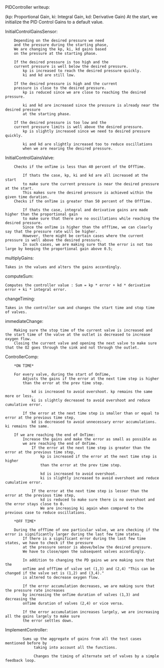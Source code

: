 PIDController writeup:

(kp: Proportional Gain, ki: Integral Gain, kd: Derivative Gain) At the start, we initialize the PID Control Gains to a default value.

InitialControlGainsSensor:

		Depending on the desired pressure we need 
		and the pressure during the starting phase, 
		We are changing the kp, ki, kd gains based
	 	on the pressure at the starting phase.
	
		If the desired pressure is too high and the 
		current pressure is well below the desired pressure.
			kp is increased to reach the desired pressure quickly.
			ki and kd are still low.

		If the desired pressure is high and the current 
		pressure is close to the desired pressure.
			kp is reduced since we are close to reaching the desired pressure.
		
			ki and kd are increased since the pressure is already near the desired pressure
			at the starting phase.

		If the desired pressure is too low and the 
		current pressure limits is well above the desired pressure. 
			kp is slightly increased since we need to desired pressure quickly.

			ki and kd are slightly increased too to reduce oscillations 
			when we are nearing the desired pressure.

InitialControlGainsValve: 

		Checks if the onTime is less than 40 percent of the OffTime.
	
			If thats the case, kp, ki and kd are all increased at the start 
			to make sure the current pressure is near the desired pressure at the start. 
			This makes sure the desired pressure is achieved within the given time duration. 
		Checks if the onTime is greater than 50 percent of the OffTime. 

			If thats the case, integral and derivative gains are made higher than the proportional gain
			to make sure that there are no oscillations while reaching the desired pressure. 
			Since the onTime is higher than the offTime, we can clearly say that the pressure rate will be higher. 
			However, there might be certain cases where the current pressure is well above the desired pressure. 
			In such cases, we are making sure that the error is not too large by keeping the proportional gain above 0.5;

multiplyGains: 

	Takes in the values and alters the gains accordingly. 
	
computeSum: 

	Computes the controller value : Sum = kp * error + kd * derivative error + ki * integral error.		
	
changeTiming:	

	Takes in the controller sum and changes the start time and stop time of valves. 
	
immediateChange: 

		Making sure the stop time of the current valve is increased and the start time of the valve at the outlet is decreased to increase oxygen flow.
		Closing the current valve and opening the next valve to make sure that the O2 goes through the sink and not through the outlet.


ControllerComp:

		*ON TIME*

		For every valve, during the start of OnTime,
			Adjusts the gains if the error at the next time step is higher
		 	than the error at the prev time step. 

				kd is increased to avoid overshoot. kp remains the same more or less. 
				ki is slightly decreased to avoid overshoot and reduce cumulative error.
			
			If the error at the next time step is smaller than or equal to error at the previous time step, 
				kd is decreased to avoid unnecessary error accumulations. ki remains the same.
		
		If we are reaching the end of OnTime:
			Increase the gains and make the error as small as possible as 
			we are reaching the end of OnTime.
				If the error at the next time step is greater than the error at the previous time step, 
					kp is increased if the error at the next time step is higher 
					than the error at the prev time step.
					
					kd is increased to avoid overshoot. 
					ki is slightly increased to avoid overshoot and reduce cumulative error.
			
				If the error at the next time step is lesser than the error at the previous time step, 
					kd is reduced to make sure there is no overshoot and the error stays close to 0.
					We are increasing ki again when compared to the previous case to reduce oscillations.
		
		*OFF TIME*

		During the offTime of one particular valve, we are checking if the error is significantly larger during the last few time states.
		 	If there is a significant error during the last few time states, we have to check if the pressure 
			at the pressure sensor is above/below the desired pressure. 
			We have to close/open the subsequent valves accordingly.
				
			In addition to changing the PD gains we are making sure that the 
			onTime and offTime of valve set (1,3) and (2,4) "This can be changed if the valve set is (1,2) and (3,4)." 
			is altered to decrease oxygen flow. 
			
			If the error accumulation decreases, we are making sure that the pressure rate increases 
			by increasing the onTime duration of valves (1,3) and decreasing the 
			onTime duration of valves (2,4) or vice versa.

			If the error accumulation increases largely, we are increasing all the gains largely to make sure
			the error settles down.				
		
ImplementController: 

			Sums up the aggregate of gains from all the test cases mentioned before by 
			     taking into account all the functions. 

			     Changes the timing of alternate set of valves by a simple feedback loop. 